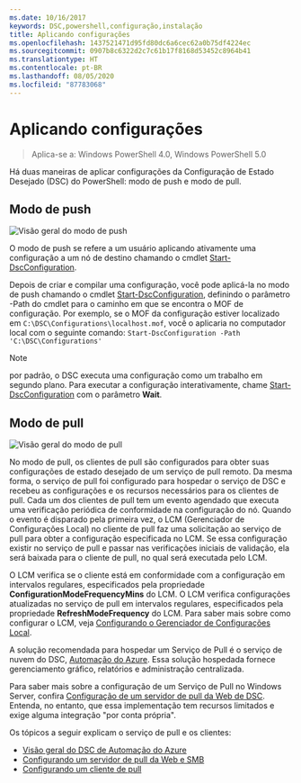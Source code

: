 ```yaml
---
ms.date: 10/16/2017
keywords: DSC,powershell,configuração,instalação
title: Aplicando configurações
ms.openlocfilehash: 1437521471d95fd80dc6a6cec62a0b75df4224ec
ms.sourcegitcommit: 0907b8c6322d2c7c61b17f8168d53452c8964b41
ms.translationtype: HT
ms.contentlocale: pt-BR
ms.lasthandoff: 08/05/2020
ms.locfileid: "87783068"
---
```

# <a name="enacting-configurations"></a>Aplicando configurações

> Aplica-se a: Windows PowerShell 4.0, Windows PowerShell 5.0

Há duas maneiras de aplicar configurações da Configuração de Estado Desejado (DSC) do PowerShell: modo de push e modo de pull.

## <a name="push-mode"></a>Modo de push

![Visão geral do modo de push](media/enactingConfigurations/pushModel.png "Como funciona o modo de push")

O modo de push se refere a um usuário aplicando ativamente uma configuração a um nó de destino chamando o cmdlet [Start-DscConfiguration](/powershell/module/psdesiredstateconfiguration/start-dscconfiguration).

Depois de criar e compilar uma configuração, você pode aplicá-la no modo de push chamando o cmdlet [Start-DscConfiguration](/powershell/module/psdesiredstateconfiguration/start-dscconfiguration), definindo o parâmetro -Path do cmdlet para o caminho em que se encontra o MOF de configuração. Por exemplo, se o MOF da configuração estiver localizado em `C:\DSC\Configurations\localhost.mof`, você o aplicaria no computador local com o seguinte comando: `Start-DscConfiguration -Path 'C:\DSC\Configurations'`

> [!NOTE]
> por padrão, o DSC executa uma configuração como um trabalho em segundo plano. Para executar a configuração interativamente, chame [Start-DscConfiguration](/powershell/module/psdesiredstateconfiguration/start-dscconfiguration) com o parâmetro **Wait**.

## <a name="pull-mode"></a>Modo de pull

![Visão geral do modo de pull](media/enactingConfigurations/pullModel.png "Como funciona o modo de pull")

No modo de pull, os clientes de pull são configurados para obter suas configurações de estado desejado de um serviço de pull remoto. Da mesma forma, o serviço de pull foi configurado para hospedar o serviço de DSC e recebeu as configurações e os recursos necessários para os clientes de pull. Cada um dos clientes de pull tem um evento agendado que executa uma verificação periódica de conformidade na configuração do nó. Quando o evento é disparado pela primeira vez, o LCM (Gerenciador de Configurações Local) no cliente de pull faz uma solicitação ao serviço de pull para obter a configuração especificada no LCM. Se essa configuração existir no serviço de pull e passar nas verificações iniciais de validação, ela será baixada para o cliente de pull, no qual será executada pelo LCM.

O LCM verifica se o cliente está em conformidade com a configuração em intervalos regulares, especificados pela propriedade **ConfigurationModeFrequencyMins** do LCM. O LCM verifica configurações atualizadas no serviço de pull em intervalos regulares, especificados pela propriedade **RefreshModeFrequency** do LCM. Para saber mais sobre como configurar o LCM, veja [Configurando o Gerenciador de Configurações Local](../managing-nodes/metaConfig.md).

A solução recomendada para hospedar um Serviço de Pull é o serviço de nuvem do DSC, [Automação do Azure](https://azure.microsoft.com/services/automation/). Essa solução hospedada fornece gerenciamento gráfico, relatórios e administração centralizada.

Para saber mais sobre a configuração de um Serviço de Pull no Windows Server, confira [Configuração de um servidor de pull da Web de DSC](pullServer.md). Entenda, no entanto, que essa implementação tem recursos limitados e exige alguma integração "por conta própria".

Os tópicos a seguir explicam o serviço de pull e os clientes:

- [Visão geral do DSC de Automação do Azure](/azure/automation/automation-dsc-overview)
- [Configurando um servidor de pull da Web e SMB](pullServerSMB.md)
- [Configurando um cliente de pull](pullClientConfigID.md)
